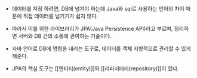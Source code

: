 - 데이터를 저장 하려면, DB에 넘겨야 하는데 Java와 sql로 사용하는 언어의 차이 때문에 직접 데이터를 넘기기가 쉽지 않다.
- 따라서 이를 위한 라이브러리가 JPA(Java Persistence API)라고 부르며, 정리하면 서버와 DB 간의 소통에 관여하는 기술이다.

- 자바 언어로 DB에 명령을 내리는 도구로, 데이터를 객체 지향적으로 관리할 수 있게 해준다.
- JPA의 핵심 도구는 [[엔티티(entity)]]와 [[리파지터리(repository)]]이 있다.
